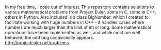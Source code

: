 In my free time, I code out of interest.
This repository contains solutions to various mathematical problems from Project Euler,
some in C, some in C++, others in Python.  Also included is a class
BigNumber, which I created to facilitate working with huge numbers
in C++ - it handles cases where numbers are much larger than the limit of
int or long.  Some mathematical operations have been implemented as well,
and while most are well behaved, the odd bug occasionally appears.
http://projecteuler.net/problems
